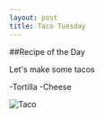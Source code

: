 ```yaml
---
layout: post
title: Taco Tuesday
---
```


##Recipe of the Day

Let's make some tacos

-Tortilla
-Cheese

![Taco](http://image.minyanville.com/assets/dailyfeed/uploadimage/012611/smoked-tacos-2__1296059102.jpg)

